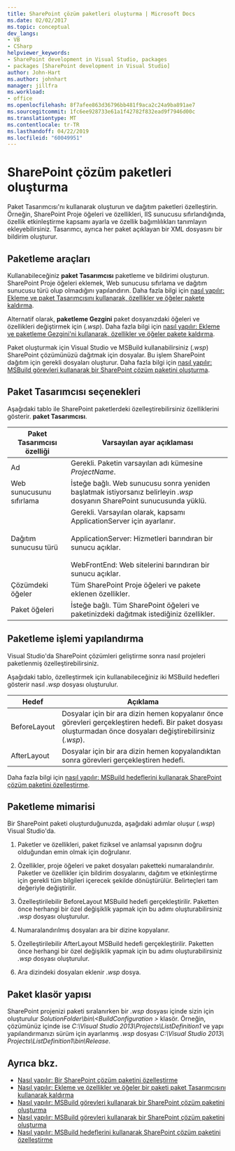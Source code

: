 ```yaml
---
title: SharePoint çözüm paketleri oluşturma | Microsoft Docs
ms.date: 02/02/2017
ms.topic: conceptual
dev_langs:
- VB
- CSharp
helpviewer_keywords:
- SharePoint development in Visual Studio, packages
- packages [SharePoint development in Visual Studio]
author: John-Hart
ms.author: johnhart
manager: jillfra
ms.workload:
- office
ms.openlocfilehash: 8f7afee863d36796bb481f9aca2c24a9ba891ae7
ms.sourcegitcommit: 1fc6ee928733e61a1f42782f832ead9f7946d00c
ms.translationtype: MT
ms.contentlocale: tr-TR
ms.lasthandoff: 04/22/2019
ms.locfileid: "60049951"
---
```

# <a name="create-sharepoint-solution-packages"></a>SharePoint çözüm paketleri oluşturma
  Paket Tasarımcısı'nı kullanarak oluşturun ve dağıtım paketleri özelleştirin. Örneğin, SharePoint Proje öğeleri ve özellikleri, IIS sunucusu sıfırlandığında, özellik etkinleştirme kapsamı ayarla ve özellik bağımlılıkları tanımlayın ekleyebilirsiniz. Tasarımcı, ayrıca her paket açıklayan bir XML dosyasını bir bildirim oluşturur.

## <a name="packaging-tools"></a>Paketleme araçları
 Kullanabileceğiniz **paket Tasarımcısı** paketleme ve bildirimi oluşturun. SharePoint Proje öğeleri eklemek, Web sunucusu sıfırlama ve dağıtım sunucusu türü olup olmadığını yapılandırın. Daha fazla bilgi için [nasıl yapılır: Ekleme ve paket Tasarımcısını kullanarak, özellikler ve öğeler pakete kaldırma](../sharepoint/how-to-add-and-remove-features-and-items-to-a-package-by-using-the-package-designer.md).

 Alternatif olarak, **paketleme Gezgini** paket dosyanızdaki öğeleri ve özellikleri değiştirmek için (*.wsp*). Daha fazla bilgi için [nasıl yapılır: Ekleme ve paketleme Gezgini'ni kullanarak, özellikler ve öğeler pakete kaldırma](../sharepoint/how-to-add-and-remove-features-and-items-to-a-package-by-using-the-packaging-explorer.md).

 Paket oluşturmak için Visual Studio ve MSBuild kullanabilirsiniz (*.wsp*) SharePoint çözümünüzü dağıtmak için dosyalar. Bu işlem SharePoint dağıtım için gerekli dosyaları oluşturur. Daha fazla bilgi için [nasıl yapılır: MSBuild görevleri kullanarak bir SharePoint çözüm paketini oluşturma](../sharepoint/how-to-create-a-sharepoint-solution-package-by-using-msbuild-tasks.md).

## <a name="package-designer-options"></a>Paket Tasarımcısı seçenekleri
 Aşağıdaki tablo ile SharePoint paketlerdeki özelleştirebilirsiniz özelliklerini gösterir. **paket Tasarımcısı**.

|Paket Tasarımcısı özelliği|Varsayılan ayar açıklaması|
|-------------------------------|------------------------------------|
|Ad|Gerekli. Paketin varsayılan adı kümesine *ProjectName*.|
|Web sunucusunu sıfırlama|İsteğe bağlı. Web sunucusu sonra yeniden başlatmak istiyorsanız belirleyin *.wsp* dosyanın SharePoint sunucusunda yüklü.|
|Dağıtım sunucusu türü|Gerekli. Varsayılan olarak, kapsamı ApplicationServer için ayarlanır.<br /><br /> ApplicationServer: Hizmetleri barındıran bir sunucu açıklar.<br /><br /> WebFrontEnd: Web sitelerini barındıran bir sunucu açıklar.|
|Çözümdeki öğeler|Tüm SharePoint Proje öğeleri ve pakete eklenen özellikler.|
|Paket öğeleri|İsteğe bağlı. Tüm SharePoint öğeleri ve paketinizdeki dağıtmak istediğiniz özellikler.|

## <a name="configure-the-packaging-process"></a>Paketleme işlemi yapılandırma
 Visual Studio'da SharePoint çözümleri geliştirme sonra nasıl projeleri paketlenmiş özelleştirebilirsiniz.

 Aşağıdaki tablo, özelleştirmek için kullanabileceğiniz iki MSBuild hedefleri gösterir nasıl *.wsp* dosyası oluşturulur.

|Hedef|Açıklama|
|------------|-----------------|
|BeforeLayout|Dosyalar için bir ara dizin hemen kopyalanır önce görevleri gerçekleştiren hedefi. Bir paket dosyası oluşturmadan önce dosyaları değiştirebilirsiniz (*.wsp*).|
|AfterLayout|Dosyalar için bir ara dizin hemen kopyalandıktan sonra görevleri gerçekleştiren hedefi.|

 Daha fazla bilgi için [nasıl yapılır: MSBuild hedeflerini kullanarak SharePoint çözüm paketini özelleştirme](../sharepoint/how-to-customize-a-sharepoint-solution-package-by-using-msbuild-targets.md).

## <a name="packaging-architecture"></a>Paketleme mimarisi
 Bir SharePoint paketi oluşturduğunuzda, aşağıdaki adımlar oluşur (*.wsp*) Visual Studio'da.

1. Paketler ve özellikleri, paket fiziksel ve anlamsal yapısının doğru olduğundan emin olmak için doğrulanır.

2. Özellikler, proje öğeleri ve paket dosyaları paketteki numaralandırılır. Paketler ve özellikler için bildirim dosyalarını, dağıtım ve etkinleştirme için gerekli tüm bilgileri içerecek şekilde dönüştürülür. Belirteçleri tam değeriyle değiştirilir.

3. Özelleştirilebilir BeforeLayout MSBuild hedefi gerçekleştirilir. Paketten önce herhangi bir özel değişiklik yapmak için bu adımı oluşturabilirsiniz *.wsp* dosyası oluşturulur.

4. Numaralandırılmış dosyaları ara bir dizine kopyalanır.

5. Özelleştirilebilir AfterLayout MSBuild hedefi gerçekleştirilir. Paketten önce herhangi bir özel değişiklik yapmak için bu adımı oluşturabilirsiniz *.wsp* dosyası oluşturulur.

6. Ara dizindeki dosyaları eklenir *.wsp* dosya.

## <a name="package-folder-structure"></a>Paket klasör yapısı
 SharePoint projenizi paketi sıralanırken bir *.wsp* dosyası içinde sizin için oluşturulur *SolutionFolder\bin\\\<BuildConfiguration >* klasör. Örneğin, çözümünüz içinde ise *C:\Visual Studio 2013\Projects\ListDefinition1* ve yapı yapılandırmanızı sürüm için ayarlanmış *.wsp* dosyası *C:\Visual Studio 2013\ Projects\ListDefinition1\bin\Release*.

## <a name="see-also"></a>Ayrıca bkz.
- [Nasıl yapılır: Bir SharePoint çözüm paketini özelleştirme](../sharepoint/how-to-customize-a-sharepoint-solution-package.md)
- [Nasıl yapılır: Ekleme ve özellikler ve öğeler bir paketi paket Tasarımcısını kullanarak kaldırma](../sharepoint/how-to-add-and-remove-features-and-items-to-a-package-by-using-the-package-designer.md)
- [Nasıl yapılır: MSBuild görevleri kullanarak bir SharePoint çözüm paketini oluşturma](../sharepoint/how-to-create-a-sharepoint-solution-package-by-using-msbuild-tasks.md)
- [Nasıl yapılır: MSBuild görevleri kullanarak bir SharePoint çözüm paketini oluşturma](../sharepoint/how-to-create-a-sharepoint-solution-package-by-using-msbuild-tasks.md)
- [Nasıl yapılır: MSBuild hedeflerini kullanarak SharePoint çözüm paketini özelleştirme](../sharepoint/how-to-customize-a-sharepoint-solution-package-by-using-msbuild-targets.md)
